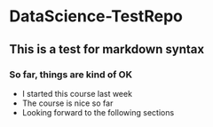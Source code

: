 # DataScience-TestRepo
## This is a test for markdown syntax
### So far, things are kind of OK
* I started this course last week
* The course is nice so far
* Looking forward to the following sections
